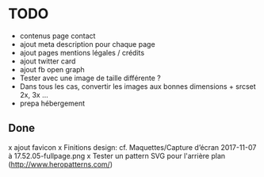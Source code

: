 TODO
====

- contenus page contact
- ajout meta description pour chaque page
- ajout pages mentions légales / crédits
- ajout twitter card
- ajout fb open graph
- Tester avec une image de taille différente ?
- Dans tous les cas, convertir les images aux bonnes dimensions + srcset 2x, 3x …
- prepa hébergement


Done
----

x ajout favicon
x Finitions design: cf. Maquettes/Capture d’écran 2017-11-07 à 17.52.05-fullpage.png
x Tester un pattern SVG pour l'arrière plan (<http://www.heropatterns.com/>)

